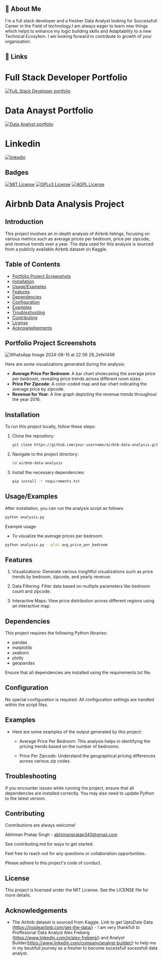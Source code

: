 ## 🚀 About Me
I'm a full stack developer and a fresher Data Analyst looking for Successfull Career in the Field of technology.I am always eager to learn new things which helps to enhance my logic building skills and Adaptability to a new Technical Ecosytem. I am looking forward to contribute to growth of your organisation.

## 🔗 Links

# Full Stack Developer Portfolio
[![FulL Stack Developer portfolio](https://img.shields.io/badge/my_portfolio-000?style=for-the-badge&logo=ko-fi&logoColor=white)](https://abhimanpratapsingh.netlify.app/)

# Data Anayst Portfolio
[![Data Analyst portfolio](https://img.shields.io/badge/my_portfolio-000?style=for-the-badge&logo=ko-fi&logoColor=white)](https://abhiman-the-analyst.netlify.app/)

# Linkedin

[![linkedin](https://img.shields.io/badge/linkedin-0A66C2?style=for-the-badge&logo=linkedin&logoColor=white)](https://www.linkedin.com/in/abhiman-pratap-singh-218b27222/)

## Badges

[![MIT License](https://img.shields.io/badge/License-MIT-green.svg)](https://choosealicense.com/licenses/mit/)
[![GPLv3 License](https://img.shields.io/badge/License-GPL%20v3-yellow.svg)](https://opensource.org/licenses/)
[![AGPL License](https://img.shields.io/badge/license-AGPL-blue.svg)](http://www.gnu.org/licenses/agpl-3.0)


# Airbnb Data Analysis Project

## Introduction
This project involves an in-depth analysis of Airbnb listings, focusing on various metrics such as average prices per bedroom, price per zipcode, and revenue trends over a year. The data used for this analysis is sourced from a publicly available Airbnb dataset on Kaggle.

## Table of Contents
- [Portfolio Project Screenshots](#portfolio-project-screenshots)
- [Installation](#installation)
- [Usage/Examples](#usageexamples)
- [Features](#features)
- [Dependencies](#dependencies)
- [Configuration](#configuration)
- [Examples](#examples)
- [Troubleshooting](#troubleshooting)
- [Contributing](#contributing)
- [License](#license)
- [Acknowledgements](#acknowledgements)

## Portfolio Project Screenshots

![WhatsApp Image 2024-08-15 at 22 06 28_2efe1448](https://github.com/user-attachments/assets/f7c7818b-ad25-4f3b-9ea2-7351f911cdf6)


Here are some visualizations generated during the analysis:
- **Average Price Per Bedroom**: A bar chart showcasing the average price per bedroom, revealing price trends across different room sizes.
- **Price Per Zipcode**: A color-coded map and bar chart indicating the average price by zipcode.
- **Revenue for Year**: A line graph depicting the revenue trends throughout the year 2016.

## Installation
To run this project locally, follow these steps:

1. Clone the repository:
    ```bash
    git clone https://github.com/your-username/airbnb-data-analysis.git
    ```
2. Navigate to the project directory:
    ```bash
    cd airbnb-data-analysis
    ```
3. Install the necessary dependencies:
    ```bash
    pip install -r requirements.txt
    ```

## Usage/Examples

After installation, you can run the analysis script as follows:

```bash
python analysis.py
```

Example usage:

   - To visualize the average prices per bedroom:
     
```bash
python analysis.py --plot avg_price_per_bedroom
```

## Features

1. Visualizations: Generate various insightful visualizations such as price trends by bedroom, zipcode, and yearly revenue.

2. Data Filtering: Filter data based on multiple parameters like bedroom count and zipcode.

3. Interactive Maps: View price distribution across different regions using an interactive map.

## Dependencies

This project requires the following Python libraries:

- pandas
- matplotlib
- seaborn
- plotly
- geopandas

Ensure that all dependencies are installed using the requirements.txt file.

## Configuration

No special configuration is required. All configuration settings are handled within the script files.

## Examples

- Here are some examples of the output generated by this project:

  - Average Price Per Bedroom: This analysis helps in identifying the pricing trends based on the number of bedrooms.

  - Price Per Zipcode: Understand the geographical pricing differences across various zip codes.

## Troubleshooting

If you encounter issues while running the project, ensure that all dependencies are installed correctly. You may also need to update Python to the latest version.

## Contributing

Contributions are always welcome!

Abhiman Pratap Singh - abhimanpratap340@gmail.com

See contributing.md for ways to get started.

Feel free to reach out for any questions or collaboration opportunities.

Please adhere to this project's code of conduct.

## License

This project is licensed under the MIT License. See the LICENSE file for more details.

## Acknowledgements

 - The Airbnb dataset is sourced from Kaggle. Link to get UptoDate Data (https://insideairbnb.com/get-the-data/)                                                                                                     - I am very thankfull to Proffesional Data Analyst Alex Freberg (https://www.linkedin.com/in/alex-freberg/) and Analyst Builder(https://www.linkedin.com/company/analyst-builder/) to help me in my beutifull 
  journey as a fresher to become sucessfull sucessfull data analyst.
